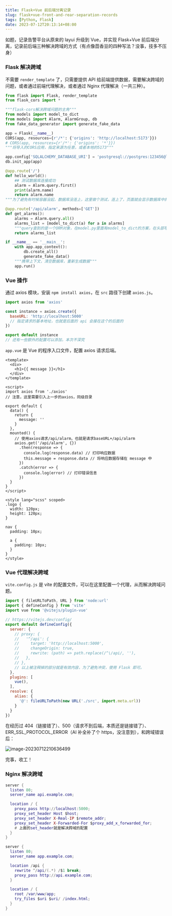 ```yaml
---
title: Flask+Vue 前后端分离记录
slug: flask+vue-front-and-rear-separation-records
tags: [Python, Flask]
date: 2023-07-12T20:13:14+08:00
---
```


如题，记录告警平台从原来的 layui 升级到 Vue，并实现 Flask+Vue 前后端分离，记录前后端三种解决跨域的方式（有点像茴香豆的四种写法？没事，技多不压身）<!--more-->

### Flask 解决跨域

不需要 `render_template` 了，只需要提供 API 给前端提供数据，需要解决跨域的问题，或者通过前端代理解决，或者通过 Nginx 代理解决（一共三种）。

```python
from flask import Flask, render_template
from flask_cors import *

"""flask-cors解决跨域问题的主角"""
from models import model_to_dict
from models import Alarm, AlarmGroup, db
from fake_data_generator import generate_fake_data

app = Flask(__name__)
CORS(app, resources={r'/*': {'origins': 'http://localhost:5173'}})
# CORS(app, resources={r'/*': {'origins': '*'}})
"""将导入的CORS应用，指定来源为任意，或者本地的5173"""

app.config['SQLALCHEMY_DATABASE_URI'] = 'postgresql://postgres:123456@localhost:5432/yinyu'
db.init_app(app)

@app.route('/')
def hello_world():
    ## 测试数据库连接成功
    alarm = Alarm.query.first()
    print(alarm.name)
    return alarm.name
"""为了避免有时候容器没起，数据库没连上，这里做个测试，连上了，页面就会显示数据库中的一个名字"""

@app.route('/api/alarm', methods=['GET'])
def get_alarms():
    alarms = Alarm.query.all()
    alarms_list = [model_to_dict(a) for a in alarms]
    """query查到的是一个ORM对象，在model.py里面有model_to_dict的方案，在头部导入了"""
    return alarms_list

if __name__ == '__main__':
    with app.app_context():
        db.create_all()
        generate_fake_data()
    """携带上下文，清空数据库，重新生成数据"""
    app.run()
```

### Vue 操作

通过 axios 模块，安装 `npm install axios`，在 `src` 路径下创建 `axios.js`。

```javascript
import axios from 'axios'

const instance = axios.create({
  baseURL: 'http://localhost:5000'
  // 指定请求的基本地址，也就是后面的 api 会接在这个的后面的
})

export default instance
// 还有一些额外的配置可以添加，本次不深究
```

`app.vue` 是 Vue 的程序入口文件，配置 axios 请求后端。

```vue
<template>
  <div>
    <h1>{{ message }}</h1>
  </div>
</template>

<script>
import axios from './axios'
// 注意，这里需要引入上一步的axios，同级目录

export default {
  data() {
    return {
      message: ''
    }
  },
  mounted() {
    // 使用axios请求/api/alarm，也就是请求baseURL+/api/alarm
    axios.get('/api/alarm', {})
      .then(response => {
        console.log(response.data) // 打印响应数据
        this.message = response.data // 将响应数据存储在 message 中
      })
      .catch(error => {
        console.log(error) // 打印错误信息
      })
  }
}
</script>

<style lang="scss" scoped>
.logo {
  width: 120px;
  height: 120px;
}

nav {
  padding: 10px;

  a {
    padding: 10px;
  }
}
</style>
```

### Vue 代理解决跨域

`vite.config.js` 是 vite 的配置文件，可以在这里配置一个代理，从而解决跨域问题。

```js
import { fileURLToPath, URL } from 'node:url'
import { defineConfig } from 'vite'
import vue from '@vitejs/plugin-vue'

// https://vitejs.dev/config/
export default defineConfig({
  server: {
    // proxy: {
    //   '^/api': {
    //     target: 'http://localhost:5000',
    //     changeOrigin: true,
    //     rewrite: (path) => path.replace(/^\/api/, ''),
    //   },
    // },
    // 以上被注释掉的部分就是有效内容，为了避免冲突，使用 Flask 即可。
  },
  plugins: [
    vue(),
  ],
  resolve: {
    alias: {
      '@': fileURLToPath(new URL('./src', import.meta.url))
    }
  }
})
```

在经历过 404（链接错了）、500（请求不到后端，本质还是链接错了）、ERR_SSL_PROTOCOL_ERROR（AI 补全补了个 https，没注意到），和跨域错误后：

![image-20230712210636499](https://s2.loli.net/2023/07/12/CpnLcmVQdf45yYq.png)

完事，收工！

### Nginx 解决跨域

```lua
server {
  listen 80;
  server_name api.example.com;

  location / {
    proxy_pass http://localhost:5000;
    proxy_set_header Host $host;
    proxy_set_header X-Real-IP $remote_addr;
    proxy_set_header X-Forwarded-For $proxy_add_x_forwarded_for;
    # 上面的set_header就是解决跨域的配置
  }
}

server {
  listen 80;
  server_name app.example.com;

  location /api {
    rewrite ^/api/(.*) /$1 break;
    proxy_pass http://api.example.com;
  }

  location / {
    root /var/www/app;
    try_files $uri $uri/ /index.html;
  }
}
```